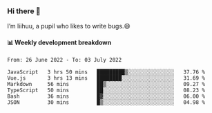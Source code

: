 ### Hi there 👋
I’m liihuu, a pupil who likes to write bugs.😄


#### 📊 Weekly development breakdown
<!--START_SECTION:waka-->

```text
From: 26 June 2022 - To: 03 July 2022

JavaScript   3 hrs 50 mins   █████████▒░░░░░░░░░░░░░░░   37.76 %
Vue.js       3 hrs 13 mins   ████████░░░░░░░░░░░░░░░░░   31.69 %
Markdown     56 mins         ██▒░░░░░░░░░░░░░░░░░░░░░░   09.27 %
TypeScript   50 mins         ██░░░░░░░░░░░░░░░░░░░░░░░   08.23 %
Bash         36 mins         █▓░░░░░░░░░░░░░░░░░░░░░░░   06.00 %
JSON         30 mins         █▒░░░░░░░░░░░░░░░░░░░░░░░   04.98 %
```

<!--END_SECTION:waka-->

<!--
**liihuu/liihuu** is a ✨ _special_ ✨ repository because its `README.md` (this file) appears on your GitHub profile.

Here are some ideas to get you started:

- 🔭 I’m currently working on ...
- 🌱 I’m currently learning ...
- 👯 I’m looking to collaborate on ...
- 🤔 I’m looking for help with ...
- 💬 Ask me about ...
- 📫 How to reach me: ...
- 😄 Pronouns: ...
- ⚡ Fun fact: ...
-->
